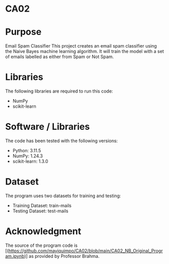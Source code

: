 # CA02

# Purpose
Email Spam Classifier
This project creates an email spam classifier using the Naive Bayes machine learning algorithm. It will train the model with a set of emails labelled as either from Spam or Not Spam.

# Libraries
The following libraries are required to run this code:
- NumPy
- scikit-learn

# Software / Libraries
The code has been tested with the following versions:
- Python: 3.11.5
- NumPy: 1.24.3
- scikit-learn: 1.3.0

# Dataset
The program uses two datasets for training and testing:
- Training Dataset: train-mails 
- Testing Dataset: test-mails 

# Acknowledgment
The source of the program code is [(https://github.com/mayiquimpo/CA02/blob/main/CA02_NB_Original_Program.ipynb)] as provided by Professor Brahma.
